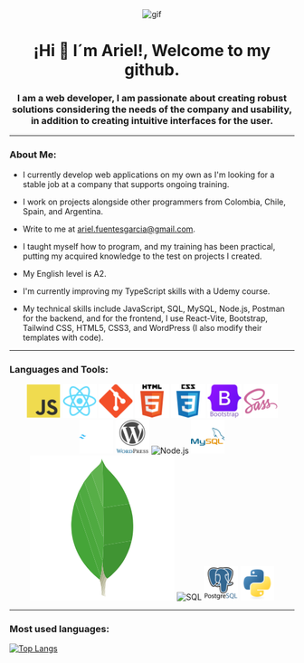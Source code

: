 <div id='header' align='center'>
  <img src='https://media1.giphy.com/media/zhJR6HbK4fthC/giphy.gif' width='200' alt='gif' />
  <h1 align='center'>¡Hi 👋 I´m Ariel!, Welcome to my github.</h1>
  <h3 align='center'>I am a web developer, I am passionate about creating robust solutions considering the needs of the company and usability, in addition to creating intuitive interfaces for the user.</h3>
</div>

--- 
### About Me:

- I currently develop web applications on my own as I'm looking for a stable job at a company that supports ongoing training.

- I work on projects alongside other programmers from Colombia, Chile, Spain, and Argentina.

- Write to me at ariel.fuentesgarcia@gmail.com.

- I taught myself how to program, and my training has been practical, putting my acquired knowledge to the test on projects I created.

- My English level is A2.

- I'm currently improving my TypeScript skills with a Udemy course.

- My technical skills include JavaScript, SQL, MySQL, Node.js, Postman for the backend, and for the frontend, I use React-Vite, Bootstrap, Tailwind CSS, HTML5, CSS3, and WordPress (I also modify their templates with code).

---
<div align='left'>
  <h3>Languages and Tools:</h4>
  <div align='center'>
    <img src='https://github.com/devicons/devicon/blob/master/icons/javascript/javascript-original.svg' width='60' height='60' alt='Javascript'>
    <img src='https://github.com/devicons/devicon/blob/master/icons/react/react-original.svg' width='60' height='60' alt='React.js'>
    <img src='https://github.com/devicons/devicon/blob/master/icons/git/git-original.svg' width='60' height='60' alt='GIT'>
    <img src='https://github.com/devicons/devicon/blob/master/icons/html5/html5-original-wordmark.svg' width='60' height='60' alt='HTML5'>
    <img src='https://github.com/devicons/devicon/blob/master/icons/css3/css3-original-wordmark.svg' width='60' height='60' alt='CSS3'>
    <img src='https://github.com/devicons/devicon/blob/master/icons/bootstrap/bootstrap-original-wordmark.svg' width='60' height='60' alt='Bootstrap'>
    <img src='https://github.com/devicons/devicon/blob/master/icons/sass/sass-original.svg' width='60' height='60' alt='SASS'>
    <img src='https://github.com/devicons/devicon/blob/master/icons/tailwindcss/tailwindcss-original-wordmark.svg' width='60' height='60' alt='TAILWINDCSS'>
    <img src='https://github.com/devicons/devicon/blob/master/icons/wordpress/wordpress-original.svg' width='60' height='60' alt='WORDPRESS'>
    <img src='https://www.svgrepo.com/show/376337/node-js.svg' width='60' height='60' alt='Node.js'>
    <img src='https://github.com/devicons/devicon/blob/master/icons/mysql/mysql-original-wordmark.svg' width='60' height='60' alt='MySQL.js'>
    <img 
src='https://github.com/devicons/devicon/blob/master/icons/mongodb/mongodb-original.svg'>
    <img src='https://github.com/likaon1606/likaon1606/assets/95390615/fa85a46f-52c7-4287-9e67-baa5bfdda227' width='60' height='60' alt='SQL'>
    <img src='https://github.com/devicons/devicon/blob/master/icons/postgresql/postgresql-original-wordmark.svg' width='60' height='60' alt='POSTGREsql'>
    <img src='https://github.com/devicons/devicon/blob/master/icons/python/python-original.svg' width='60' height='60' alt='Python'>          
  </div>
</div>

---

### Most used languages:

[![Top Langs](https://github-readme-stats.vercel.app/api/top-langs/?username=likaon1606&layout=compact)](https://github.com/likaon1606/github-readme-stats)

